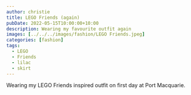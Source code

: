 ```yaml
---
author: christie
title: LEGO Friends (again)
pubDate: 2022-05-15T10:00:00+10:00
description: Wearing my favourite outfit again
images: [../../../images/fashion/LEGO Friends.jpeg]
categories: [fashion]
tags:
  - LEGO
  - Friends
  - lilac
  - skirt
---
```


Wearing my LEGO Friends inspired outfit on first day at Port Macquarie.
